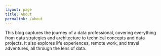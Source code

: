 ```yaml
---
layout: page
title: About
permalink: /about
---
```


This blog captures the journey of a data professional, covering everything from data strategies and architecture to technical concepts and data projects. It also explores life experiences, remote work, and travel adventures, all through the lens of data.